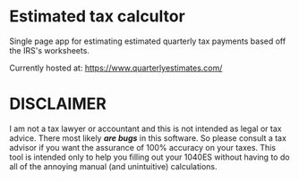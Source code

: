 # Estimated tax calcultor

Single page app for estimating estimated quarterly tax payments based off the IRS's worksheets.

Currently hosted at: https://www.quarterlyestimates.com/

# DISCLAIMER

I am not a tax lawyer or accountant and this is not intended as legal or tax advice. There most likely **_are bugs_** in this software. So please consult a tax advisor if you want the assurance of 100% accuracy on your taxes. This tool is intended only to help you filling out your 1040ES without having to do all of the annoying manual (and unintuitive) calculations.

